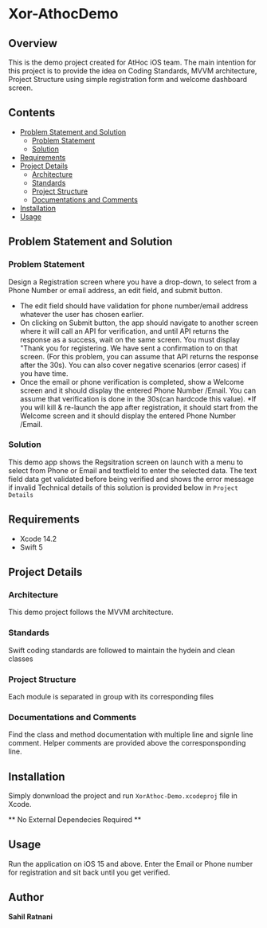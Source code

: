 # Xor-AthocDemo

## Overview
This is the demo project created for AtHoc iOS team. 
The main intention for this project is to provide the idea on Coding Standards, MVVM architecture, Project Structure using simple registration form and welcome dashboard screen.

## Contents

* [Problem Statement and Solution]
  + [Problem Statement]
  + [Solution]
* [Requirements]
* [Project Details]
  + [Architecture]
  + [Standards]
  + [Project Structure]
  + [Documentations and Comments]
* [Installation]
* [Usage]

## Problem Statement and Solution

### Problem Statement

Design a Registration screen where you have a drop-down, to select from a Phone Number or email address, an edit field, and submit button.
* The edit field should have validation for phone number/email address whatever the user has chosen earlier.
* On clicking on Submit button, the app should navigate to another screen where it will call an API for verification, and until API returns the response as a success, wait on the same screen. You must display "Thank you for registering. We have sent a confirmation to <add number or email address> on that screen. (For this problem, you can assume that API returns the response after the 30s). You can also cover negative scenarios (error cases) if you have time.
* Once the email or phone verification is completed, show a Welcome screen and it should display the entered Phone Number /Email. You can assume that verification is done in the 30s(can hardcode this value).
*If you will kill & re-launch the app after registration, it should start from the Welcome screen and it should display the entered Phone Number /Email.

### Solution
This demo app shows the Regsitration screen on launch with a menu to select from Phone or Email and textfield to enter the selected data.
The text field data get validated before being verified and shows the error message if invalid
Technical details of this solution is provided below in `Project Details`

## Requirements
* Xcode 14.2
* Swift 5

## Project Details

### Architecture
This demo project follows the MVVM architecture.

### Standards
Swift coding standards are followed to maintain the hydein and clean classes

### Project Structure
Each module is separated in group with its corresponding files

### Documentations and Comments
Find the class and method documentation with multiple line and signle line comment.
Helper comments are provided above the  corresponsponding  line.

## Installation
Simply donwnload the project and run `XorAthoc-Demo.xcodeproj` file in Xcode.

** No External Dependecies Required **

## Usage
Run the application on iOS 15 and above. Enter the Email or Phone number for registration and sit back until you get verified.

## Author
**Sahil Ratnani**

<!--- In file -->
[Problem Statement and Solution]: #problem-statement-and-solution
[Problem Statement]: #problem-statement
[Solution]: #solution
[Requirements]: #requirements
[Project Details]: #project-details
[Architecture]: #architecture
[Standards]: #standards
[Project Structure]: #project-structure
[Documentations and Comments]: #documentations-and-comments
[Installation]: #installation
[Usage]: #usage
